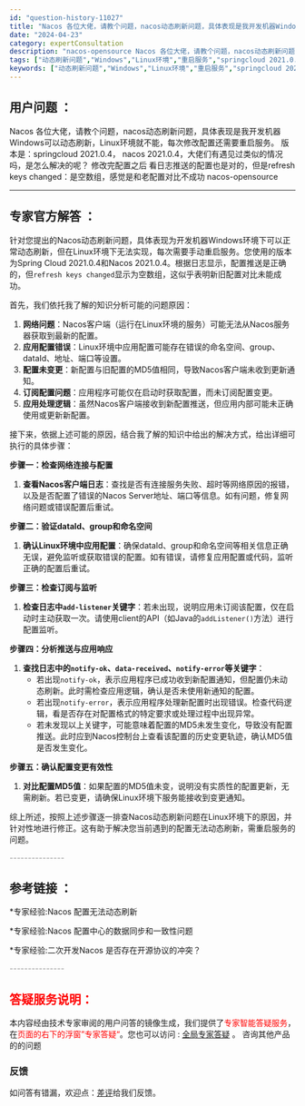 ```yaml
---
id: "question-history-11027"
title: "Nacos 各位大佬，请教个问题，nacos动态刷新问题，具体表现是我开发机器Windows可以动态刷新，Linux环境就不能，每次修改配置还需要重启服务。版本是：springcloud 2021.0.4， nacos 2021.0.4，大佬们有遇见过类似的情况吗，是怎么解决的呢？修改完配置之后 看日志推送的配置也是对的，但是refresh keys changed：是空数组，感觉是和老配置对比不成功 nacos-opensource"
date: "2024-04-23"
category: expertConsultation
description: "nacos-opensource Nacos 各位大佬，请教个问题，nacos动态刷新问题，具体表现是我开发机器Windows可以动态刷新，Linux环境就不能，每次修改配置还需要重启服务。版本是：springcloud 2021.0.4， nacos 2021.0.4，大佬们有遇见过类似的情况吗，是怎么解决的呢？修改完配置之后 看日志推送的配置也是对的，但是refresh keys changed：是空数组，感觉是和老配置对比不成功"
tags: ["动态刷新问题","Windows","Linux环境","重启服务","springcloud 2021.0.4","nacos 2021.0.4","配置推送","refresh keys changed","空数组"]
keywords: ["动态刷新问题","Windows","Linux环境","重启服务","springcloud 2021.0.4","nacos 2021.0.4","配置推送","refresh keys changed","空数组"]
---
```


## 用户问题 ： 
 Nacos 各位大佬，请教个问题，nacos动态刷新问题，具体表现是我开发机器Windows可以动态刷新，Linux环境就不能，每次修改配置还需要重启服务。
版本是：springcloud 2021.0.4， nacos 2021.0.4，大佬们有遇见过类似的情况吗，是怎么解决的呢？
修改完配置之后 看日志推送的配置也是对的，但是refresh keys changed：是空数组，感觉是和老配置对比不成功 nacos-opensource 

---------------
## 专家官方解答 ：

针对您提出的Nacos动态刷新问题，具体表现为开发机器Windows环境下可以正常动态刷新，但在Linux环境下无法实现，每次需要手动重启服务。您使用的版本为Spring Cloud 2021.0.4和Nacos 2021.0.4。根据日志显示，配置推送是正确的，但`refresh keys changed`显示为空数组，这似乎表明新旧配置对比未能成功。

首先，我们依托我了解的知识分析可能的问题原因：

1. **网络问题**：Nacos客户端（运行在Linux环境的服务）可能无法从Nacos服务器获取到最新的配置。
2. **应用配置错误**：Linux环境中应用配置可能存在错误的命名空间、group、dataId、地址、端口等设置。
3. **配置未变更**：新配置与旧配置的MD5值相同，导致Nacos客户端未收到更新通知。
4. **订阅配置问题**：应用程序可能仅在启动时获取配置，而未订阅配置变更。
5. **应用处理逻辑**：虽然Nacos客户端接收到新配置推送，但应用内部可能未正确使用或更新新配置。

接下来，依据上述可能的原因，结合我了解的知识中给出的解决方式，给出详细可执行的具体步骤：

**步骤一：检查网络连接与配置**

1. **查看Nacos客户端日志**：查找是否有连接服务失败、超时等网络原因的报错，以及是否配置了错误的Nacos Server地址、端口等信息。如有问题，修复网络问题或错误配置后重试。

**步骤二：验证dataId、group和命名空间**

1. **确认Linux环境中应用配置**：确保dataId、group和命名空间等相关信息正确无误，避免监听或获取错误的配置。如有错误，请修复应用配置或代码，监听正确的配置后重试。

**步骤三：检查订阅与监听**

1. **检查日志中`add-listener`关键字**：若未出现，说明应用未订阅该配置，仅在启动时主动获取一次。请使用client的API（如Java的`addListener()`方法）进行配置监听。

**步骤四：分析推送与应用响应**

1. **查找日志中的`notify-ok`、`data-received`、`notify-error`等关键字**：
   - 若出现`notify-ok`，表示应用程序已成功收到新配置通知，但配置仍未动态刷新。此时需检查应用逻辑，确认是否未使用新通知的配置。
   - 若出现`notify-error`，表示应用程序处理新配置时出现错误。检查代码逻辑，看是否存在对配置格式的特定要求或处理过程中出现异常。
   - 若未发现以上关键字，可能意味着配置的MD5未发生变化，导致没有配置推送。此时应到Nacos控制台上查看该配置的历史变更轨迹，确认MD5值是否发生变化。

**步骤五：确认配置变更有效性**

1. **对比配置MD5值**：如果配置的MD5值未变，说明没有实质性的配置更新，无需刷新。若已变更，请确保Linux环境下服务能接收到变更通知。

综上所述，按照上述步骤逐一排查Nacos动态刷新问题在Linux环境下的原因，并针对性地进行修正。这有助于解决您当前遇到的配置无法动态刷新，需重启服务的问题。


<font color="#949494">---------------</font> 


## 参考链接 ：

*专家经验:Nacos 配置无法动态刷新 
 
 *专家经验:Nacos 配置中心的数据同步和一致性问题 
 
 *专家经验:二次开发Nacos 是否存在开源协议的冲突？ 


 <font color="#949494">---------------</font> 
 


## <font color="#FF0000">答疑服务说明：</font> 

本内容经由技术专家审阅的用户问答的镜像生成，我们提供了<font color="#FF0000">专家智能答疑服务</font>，在<font color="#FF0000">页面的右下的浮窗”专家答疑“</font>。您也可以访问 : [全局专家答疑](https://opensource.alibaba.com/chatBot) 。 咨询其他产品的的问题

### 反馈
如问答有错漏，欢迎点：[差评](https://ai.nacos.io/user/feedbackByEnhancerGradePOJOID?enhancerGradePOJOId=11679)给我们反馈。
